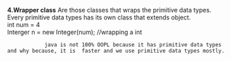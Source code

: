 **4.Wrapper class**
                Are those classes that wraps the primitive data types.   <br>
                Every primitive data types has its own class that extends object.   <br>
                 int num = 4   <br>
                 Interger n = new Integer(num);  //wrapping a int  <br>

                java is not 100% OOPL because it has primitive data types and why because, it is  faster and we use primitive data types mostly.
